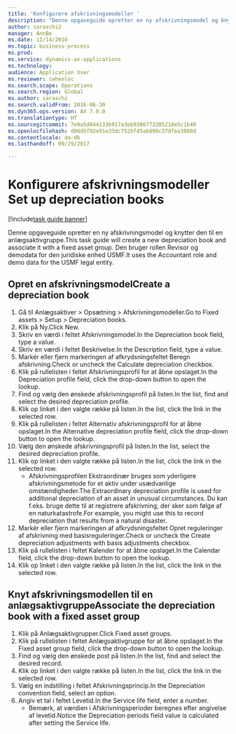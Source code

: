 ```yaml
--- 
title: 'Konfigurere afskrivningsmodeller '
description: "Denne opgaveguide opretter en ny afskrivningsmodel og knytter den til en anlægsaktivgruppe."
author: saraschi2
manager: AnnBe
ms.date: 11/14/2016
ms.topic: business-process
ms.prod: 
ms.service: dynamics-ax-applications
ms.technology: 
audience: Application User
ms.reviewer: twheeloc
ms.search.scope: Operations
ms.search.region: Global
ms.author: saraschi
ms.search.validFrom: 2016-06-30
ms.dyn365.ops.version: AX 7.0.0
ms.translationtype: HT
ms.sourcegitcommit: 7e0a5d044133b917a3eb9386773205218e5c1b40
ms.openlocfilehash: d06d5f92e91e33dc752bf45ab890c37dfea3888d
ms.contentlocale: da-dk
ms.lasthandoff: 09/29/2017

---
```


# <a name="set-up-depreciation-books"></a><span data-ttu-id="8c946-103">Konfigurere afskrivningsmodeller </span><span class="sxs-lookup"><span data-stu-id="8c946-103">Set up depreciation books</span></span> 

[!include[task guide banner](../../includes/task-guide-banner.md)]

<span data-ttu-id="8c946-104">Denne opgaveguide opretter en ny afskrivningsmodel og knytter den til en anlægsaktivgruppe.</span><span class="sxs-lookup"><span data-stu-id="8c946-104">This task guide will create a new depreciation book and associate it with a fixed asset group.</span></span>  <span data-ttu-id="8c946-105">Den bruger rollen Revisor og demodata for den juridiske enhed USMF.</span><span class="sxs-lookup"><span data-stu-id="8c946-105">It uses the Accountant role and demo data for the USMF legal entity.</span></span>


## <a name="create-a-depreciation-book"></a><span data-ttu-id="8c946-106">Opret en afskrivningsmodel</span><span class="sxs-lookup"><span data-stu-id="8c946-106">Create a depreciation book</span></span>
1. <span data-ttu-id="8c946-107">Gå til Anlægsaktiver > Opsætning > Afskrivningsmodeller.</span><span class="sxs-lookup"><span data-stu-id="8c946-107">Go to Fixed assets > Setup > Depreciation books.</span></span>
2. <span data-ttu-id="8c946-108">Klik på Ny.</span><span class="sxs-lookup"><span data-stu-id="8c946-108">Click New.</span></span>
3. <span data-ttu-id="8c946-109">Skriv en værdi i feltet Afskrivningsmodel.</span><span class="sxs-lookup"><span data-stu-id="8c946-109">In the Depreciation book field, type a value.</span></span>
4. <span data-ttu-id="8c946-110">Skriv en værdi i feltet Beskrivelse.</span><span class="sxs-lookup"><span data-stu-id="8c946-110">In the Description field, type a value.</span></span>
5. <span data-ttu-id="8c946-111">Markér eller fjern markeringen af afkrydsningsfeltet Beregn afskrivning.</span><span class="sxs-lookup"><span data-stu-id="8c946-111">Check or uncheck the Calculate depreciation checkbox.</span></span>
6. <span data-ttu-id="8c946-112">Klik på rullelisten i feltet Afskrivningsprofil for at åbne opslaget.</span><span class="sxs-lookup"><span data-stu-id="8c946-112">In the Depreciation profile field, click the drop-down button to open the lookup.</span></span>
7. <span data-ttu-id="8c946-113">Find og vælg den ønskede afskrivningsprofil på listen.</span><span class="sxs-lookup"><span data-stu-id="8c946-113">In the list, find and select the desired depreciation profile.</span></span>
8. <span data-ttu-id="8c946-114">Klik op linket i den valgte række på listen.</span><span class="sxs-lookup"><span data-stu-id="8c946-114">In the list, click the link in the selected row.</span></span>
9. <span data-ttu-id="8c946-115">Klik på rullelisten i feltet Alternativ afskrivningsprofil for at åbne opslaget.</span><span class="sxs-lookup"><span data-stu-id="8c946-115">In the Alternative depreciation profile field, click the drop-down button to open the lookup.</span></span>
10. <span data-ttu-id="8c946-116">Vælg den ønskede afskrivningsprofil på listen.</span><span class="sxs-lookup"><span data-stu-id="8c946-116">In the list, select the desired depreciation profile.</span></span>
11. <span data-ttu-id="8c946-117">Klik op linket i den valgte række på listen.</span><span class="sxs-lookup"><span data-stu-id="8c946-117">In the list, click the link in the selected row.</span></span>
    * <span data-ttu-id="8c946-118">Afskrivningsprofilen Ekstraordinær bruges som yderligere afskrivningsmetode for et aktiv under usædvanlige omstændigheder.</span><span class="sxs-lookup"><span data-stu-id="8c946-118">The Extraordinary depreciation profile is used for additional depreciation of an asset in unusual circumstances.</span></span> <span data-ttu-id="8c946-119">Du kan f.eks. bruge dette til at registrere afskrivning, der sker som følge af en naturkatastrofe.</span><span class="sxs-lookup"><span data-stu-id="8c946-119">For example, you might use this to record depreciation that results from a natural disaster.</span></span>  
12. <span data-ttu-id="8c946-120">Markér eller fjern markeringen af afkrydsningsfeltet Opret reguleringer af afskrivning med basisreguleringer.</span><span class="sxs-lookup"><span data-stu-id="8c946-120">Check or uncheck the Create depreciation adjustments with basis adjustments checkbox.</span></span>
13. <span data-ttu-id="8c946-121">Klik på rullelisten i feltet Kalender for at åbne opslaget.</span><span class="sxs-lookup"><span data-stu-id="8c946-121">In the Calendar field, click the drop-down button to open the lookup.</span></span>
14. <span data-ttu-id="8c946-122">Klik op linket i den valgte række på listen.</span><span class="sxs-lookup"><span data-stu-id="8c946-122">In the list, click the link in the selected row.</span></span>

## <a name="associate-the-depreciation-book-with-a-fixed-asset-group"></a><span data-ttu-id="8c946-123">Knyt afskrivningsmodellen til en anlægsaktivgruppe</span><span class="sxs-lookup"><span data-stu-id="8c946-123">Associate the depreciation book with a fixed asset group</span></span>
1. <span data-ttu-id="8c946-124">Klik på Anlægsaktivgrupper.</span><span class="sxs-lookup"><span data-stu-id="8c946-124">Click Fixed asset groups.</span></span>
2. <span data-ttu-id="8c946-125">Klik på rullelisten i feltet Anlægsaktivgruppe for at åbne opslaget.</span><span class="sxs-lookup"><span data-stu-id="8c946-125">In the Fixed asset group field, click the drop-down button to open the lookup.</span></span>
3. <span data-ttu-id="8c946-126">Find og vælg den ønskede post på listen.</span><span class="sxs-lookup"><span data-stu-id="8c946-126">In the list, find and select the desired record.</span></span>
4. <span data-ttu-id="8c946-127">Klik op linket i den valgte række på listen.</span><span class="sxs-lookup"><span data-stu-id="8c946-127">In the list, click the link in the selected row.</span></span>
5. <span data-ttu-id="8c946-128">Vælg en indstilling i feltet Afskrivningsprincip.</span><span class="sxs-lookup"><span data-stu-id="8c946-128">In the Depreciation convention field, select an option.</span></span>
6. <span data-ttu-id="8c946-129">Angiv et tal i feltet Levetid.</span><span class="sxs-lookup"><span data-stu-id="8c946-129">In the Service life field, enter a number.</span></span>
    * <span data-ttu-id="8c946-130">Bemærk, at værdien i Afskrivningsperioder beregnes efter angivelse af levetid.</span><span class="sxs-lookup"><span data-stu-id="8c946-130">Notice the Depreciation periods field value is calculated after setting the Service life.</span></span>  


